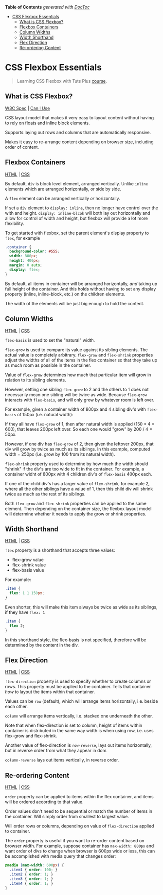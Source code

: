 <!-- START doctoc generated TOC please keep comment here to allow auto update -->
<!-- DON'T EDIT THIS SECTION, INSTEAD RE-RUN doctoc TO UPDATE -->
**Table of Contents**  *generated with [DocToc](http://doctoc.herokuapp.com/)*

- [CSS Flexbox Essentials](#css-flexbox-essentials)
  - [What is CSS Flexbox?](#what-is-css-flexbox)
  - [Flexbox Containers](#flexbox-containers)
  - [Column Widths](#column-widths)
  - [Width Shorthand](#width-shorthand)
  - [Flex Direction](#flex-direction)
  - [Re-ordering Content](#re-ordering-content)

<!-- END doctoc generated TOC please keep comment here to allow auto update -->

CSS Flexbox Essentials
==========

> Learning CSS Flexbox with Tuts Plus [course](http://webdesign.tutsplus.com/courses/css-flexbox-essentials).

## What is CSS Flexbox?

[W3C Spec](http://www.w3.org/TR/css-flexbox-1/) | [Can I Use](http://caniuse.com/#feat=flexbox)

CSS layout model that makes it very easy to layout content without having to rely on floats and inline block elements.

Supports laying out rows and columns that are automatically responsive.

Makes it easy to re-arrange content depending on browser size, including order of content.

## Flexbox Containers

[HTML](site01/index.html) | [CSS](site01/styles.css)

By default, `div` is block level element, arranged vertically.
Unlike `inline` elements which are arranged horizontally, or side by side.

A `flex` element can be arranged vertically _or_ horizontally.

If set a `div` element to `display: inline`, then no longer have control over the with and height.
`display: inline-blcok` will both lay out horizontally and allow for control of width and height,
but flexbox will provide a lot more flexibility.

To get started with flexbox, set the parent element's display property to `flex`, for example

```css
.container {
  background-color: #555;
  width: 800px;
  height: 400px;
  margin: 0 auto;
  display: flex;
}
```

By default, all items in container will be arranged horizontally, _and_ taking up full height of the container.
And this holds without having to set any display property (inline, inline-block, etc.) on the children elements.

The width of the elements will be just big enough to hold the content.

## Column Widths

[HTML](site02/index.html) | [CSS](site02/styles.css)

`flex-basis` is used to set the "natural" width.

`flex-grow` is used to compare its value against its sibling elements. The actual value is completely arbitrary.
`flex-grow` and `flex-shrink` properties adjust the widths of all of the items in the flex container
so that they take up as much room as possible in the container.

Value of `flex-grow` determines how much that particular item will grow in relation to its sibling elements.

However, setting one sibling `flex-grow` to 2 and the others to 1 does not necessarily mean one sibling will be twice as wide. Because `flex-grow` interacts with `flex-basis`, and will only grow by whatever room is left over.

For example, given a container width of 800px and 4 sibling div's with `flex-basis` of 150px (i.e. natural width):

If they all have `flex-grow` of 1, then after natural width is applied (150 * 4 = 600), that leaves 200px left over.
So each one would "grow" by 200 / 4 = 50px.

However, if one div has `flex-grow` of 2, then given the leftover 200px, that div will grow by twice as much as its siblings.
In this example, computed width = 250px (i.e. grow by 100 from its natural width).

`flex-shrink` property used to determine by how much the width should "shrink" if the div's are too wide to fit in the container.
For example, a container widht of 800px with 4 children div's of `flex-basis` 400px each.

If one of the child div's has a larger value of `flex-shrink`, for example 2, where all the other siblings have a value of 1,
then this child div will shrink twice as much as the rest of its siblings.

Both `flex-grow` and `flex-shrink` properties can be applied to the same element. Then depending on the container size,
the flexbox layout model will determine whether it needs to apply the grow or shrink properties.

## Width Shorthand

[HTML](site03/index.html) | [CSS](site03/styles.css)

`flex` property is a shorthand that accepts three values:

* flex-grow value
* flex-shrink value
* flex-basis value

For example:

```css
.item {
  flex: 1 1 150px;
}
```

Even shorter, this will make this item always be twice as wide as its siblings, if they have `flex: 1`

```css
.item {
  flex 2;
}
```

In this shorthand style, the flex-basis is not specified, therefore will be determined by the content in the div.

## Flex Direction

[HTML](site04/index.html) | [CSS](site04/styles.css)

`flex-direction` property is used to specify whether to create columns or rows.
This property must be applied to the container. Tells that container _how_ to layout the items within that container.

Values can be `row` (default), which will arrange items horizontally, i.e. beside each other.

`column` will arrange items vertically, i.e. stacked one underneath the other.

Note that when flex-direction is set to column, height of items within container is distributed in the same way width is when using row, i.e. uses flex-grow and flex-shrink.

Another value of flex-direction is `row-reverse`, lays out items horizontally, but in reverse order from what they appear in dom.

`column-reverse` lays out items vertically, in reverse order.

## Re-ordering Content

[HTML](site05/index.html) | [CSS](site05/styles.css)

`order` property can be applied to items within the flex container, and items will be ordered according to that value.

Order values don't need to be sequential or match the number of items in the container.
Will simply order from smallest to largest value.

Will order rows or columns, depending on value of `flex-direction` applied to container.

The `order` property is useful if you want to re-order content based on browser width.
For example, suppose container has `max-width: 800px` and want order of divs to change when browser is 600px wide or less,
this can be accomplished with media query that changes order:

```css
@media (max-width: 600px) {
  .item1 { order: 100; }
  .item2 { order: 1; }
  .item3 { order: 1; }
  .item4 { order: 1; }
}
```
